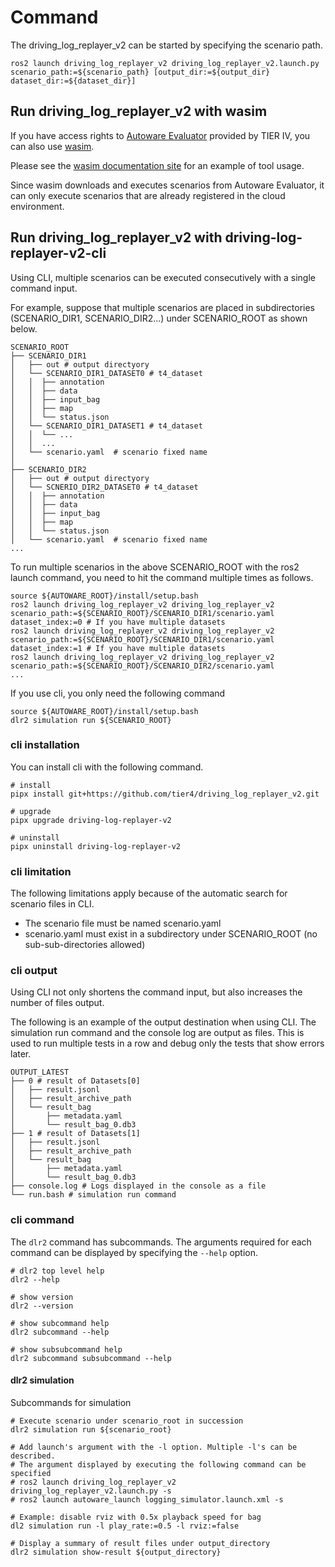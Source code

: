# Command

The driving_log_replayer_v2 can be started by specifying the scenario path.

```shell
ros2 launch driving_log_replayer_v2 driving_log_replayer_v2.launch.py scenario_path:=${scenario_path} [output_dir:=${output_dir} dataset_dir:=${dataset_dir}]
```

## Run driving_log_replayer_v2 with wasim

If you have access rights to [Autoware Evaluator](https://docs.web.auto/user-manuals/evaluator/introduction) provided by TIER IV,
you can also use [wasim](https://docs.web.auto/developers-guides/wasim/introduction).

Please see the [wasim documentation site](https://docs.web.auto/developers-guides/wasim/use-cases/run-simulations-locally/) for an example of tool usage.

Since wasim downloads and executes scenarios from Autoware Evaluator, it can only execute scenarios that are already registered in the cloud environment.

## Run driving_log_replayer_v2 with driving-log-replayer-v2-cli

Using CLI, multiple scenarios can be executed consecutively with a single command input.

For example, suppose that multiple scenarios are placed in subdirectories (SCENARIO_DIR1, SCENARIO_DIR2...) under SCENARIO_ROOT as shown below.

```shell
SCENARIO_ROOT
├── SCENARIO_DIR1
│   ├── out # output directyory
│   └── SCENARIO_DIR1_DATASET0 # t4_dataset
│   │  ├── annotation
│   │  ├── data
│   │  ├── input_bag
│   │  ├── map
│   │  └── status.json
│   └── SCENARIO_DIR1_DATASET1 # t4_dataset
│   │  └── ...
│   │  ...
│   └── scenario.yaml  # scenario fixed name
│
├── SCENARIO_DIR2
│   ├── out # output directyory
│   └── SCNERIO_DIR2_DATASET0 # t4_dataset
│   │  ├── annotation
│   │  ├── data
│   │  ├── input_bag
│   │  ├── map
│   │  └── status.json
│   └── scenario.yaml  # scenario fixed name
...
```

To run multiple scenarios in the above SCENARIO_ROOT with the ros2 launch command, you need to hit the command multiple times as follows.

```shell
source ${AUTOWARE_ROOT}/install/setup.bash
ros2 launch driving_log_replayer_v2 driving_log_replayer_v2 scenario_path:=${SCENARIO_ROOT}/SCENARIO_DIR1/scenario.yaml dataset_index:=0 # If you have multiple datasets
ros2 launch driving_log_replayer_v2 driving_log_replayer_v2 scenario_path:=${SCENARIO_ROOT}/SCENARIO_DIR1/scenario.yaml dataset_index:=1 # If you have multiple datasets
ros2 launch driving_log_replayer_v2 driving_log_replayer_v2 scenario_path:=${SCENARIO_ROOT}/SCENARIO_DIR2/scenario.yaml
...
```

If you use cli, you only need the following command

```shell
source ${AUTOWARE_ROOT}/install/setup.bash
dlr2 simulation run ${SCENARIO_ROOT}
```

### cli installation

You can install cli with the following command.

```shell
# install
pipx install git+https://github.com/tier4/driving_log_replayer_v2.git

# upgrade
pipx upgrade driving-log-replayer-v2

# uninstall
pipx uninstall driving-log-replayer-v2
```

### cli limitation

The following limitations apply because of the automatic search for scenario files in CLI.

- The scenario file must be named scenario.yaml
- scenario.yaml must exist in a subdirectory under SCENARIO_ROOT (no sub-sub-directories allowed)

### cli output

Using CLI not only shortens the command input, but also increases the number of files output.

The following is an example of the output destination when using CLI.
The simulation run command and the console log are output as files.
This is used to run multiple tests in a row and debug only the tests that show errors later.

```shell
OUTPUT_LATEST
├── 0 # result of Datasets[0]
│   ├── result.jsonl
│   ├── result_archive_path
│   └── result_bag
│       ├── metadata.yaml
│       └── result_bag_0.db3
├── 1 # result of Datasets[1]
│   ├── result.jsonl
│   ├── result_archive_path
│   └── result_bag
│       ├── metadata.yaml
│       └── result_bag_0.db3
├── console.log # Logs displayed in the console as a file
└── run.bash # simulation run command
```

### cli command

The `dlr2` command has subcommands.
The arguments required for each command can be displayed by specifying the `--help` option.

```shell
# dlr2 top level help
dlr2 --help

# show version
dlr2 --version

# show subcommand help
dlr2 subcommand --help

# show subsubcommand help
dlr2 subcommand subsubcommand --help
```

#### dlr2 simulation

Subcommands for simulation

```shell
# Execute scenario under scenario_root in succession
dlr2 simulation run ${scenario_root}

# Add launch's argument with the -l option. Multiple -l's can be described.
# The argument displayed by executing the following command can be specified
# ros2 launch driving_log_replayer_v2 driving_log_replayer_v2.launch.py -s
# ros2 launch autoware_launch logging_simulator.launch.xml -s

# Example: disable rviz with 0.5x playback speed for bag
dl2 simulation run -l play_rate:=0.5 -l rviz:=false

# Display a summary of result files under output_directory
dlr2 simulation show-result ${output_directory}
```
